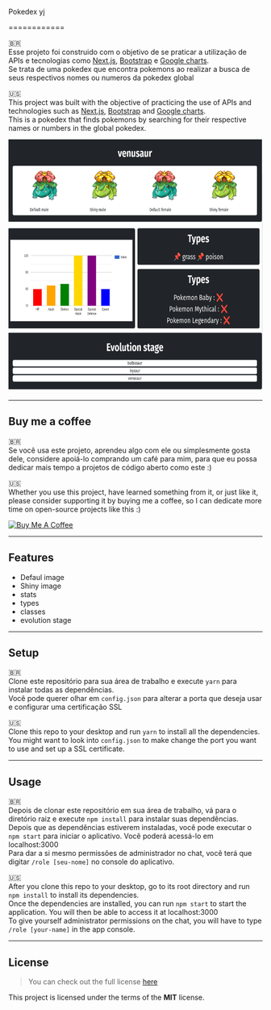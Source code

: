 Pokedex yj

============

🇧🇷 </br>
Esse projeto foi construido com o objetivo de se praticar a utilização de APIs e tecnologias como [Next.js](https://nextjs.org/docs/api-reference/create-next-app), [Bootstrap](https://getbootstrap.com/) e [Google charts](https://developers.google.com/chart). </br>
Se trata de uma pokedex que encontra pokemons ao realizar a busca de seus respectivos nomes ou numeros da pokedex global

🇺🇸 </br>
This project was built with the objective of practicing the use of APIs and technologies such as [Next.js](https://nextjs.org/docs/api-reference/create-next-app), [Bootstrap](https://getbootstrap.com/) and [Google charts](https://developers.google.com/chart). </br>
This is a pokedex that finds pokemons by searching for their respective names or numbers in the global pokedex.


<img src="https://github.com/yjdutra/pokedex-pokeapi/blob/main/public/img.png" width="700" height="500"/>

---
## Buy me a coffee

🇧🇷 </br>
Se você usa este projeto, aprendeu algo com ele ou simplesmente gosta dele, considere apoiá-lo comprando um café para mim, para que eu possa dedicar mais tempo a projetos de código aberto como este :)

🇺🇸 </br>
Whether you use this project, have learned something from it, or just like it, please consider supporting it by buying me a coffee, so I can dedicate more time on open-source projects like this :)

<a href="https://www.buymeacoffee.com/igorantun" target="_blank"><img src="https://www.buymeacoffee.com/assets/img/custom_images/orange_img.png" alt="Buy Me A Coffee" style="height: auto !important;width: auto !important;" ></a>

---

## Features
- Defaul image
- Shiny image
- stats
- types
- classes
- evolution stage

---

## Setup
🇧🇷 </br>
Clone este repositório para sua área de trabalho e execute `yarn` para instalar todas as dependências.</br>
Você pode querer olhar em `config.json` para alterar a porta que deseja usar e configurar uma certificação SSL

🇺🇸 </br>
Clone this repo to your desktop and run `yarn` to install all the dependencies.</br>
You might want to look into `config.json` to make change the port you want to use and set up a SSL certificate.

---

## Usage

🇧🇷 </br>
Depois de clonar este repositório em sua área de trabalho, vá para o diretório raiz e execute `npm install` para instalar suas dependências.</br>
Depois que as dependências estiverem instaladas, você pode executar o `npm start` para iniciar o aplicativo. Você poderá acessá-lo em localhost:3000</br>
Para dar a si mesmo permissões de administrador no chat, você terá que digitar `/role [seu-nome]` no console do aplicativo.

🇺🇸 </br>
After you clone this repo to your desktop, go to its root directory and run `npm install` to install its dependencies.</br>
Once the dependencies are installed, you can run  `npm start` to start the application. You will then be able to access it at localhost:3000 </br>
To give yourself administrator permissions on the chat, you will have to type `/role [your-name]` in the app console.

---

## License
>You can check out the full license [here](https://github.com/IgorAntun/node-chat/blob/master/LICENSE)

This project is licensed under the terms of the **MIT** license.
